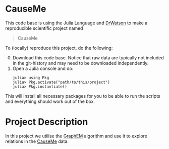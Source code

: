 # CauseMe

This code base is using the Julia Language and [DrWatson](https://juliadynamics.github.io/DrWatson.jl/stable/)
to make a reproducible scientific project named
> CauseMe

To (locally) reproduce this project, do the following:

0. Download this code base. Notice that raw data are typically not included in the
   git-history and may need to be downloaded independently.
1. Open a Julia console and do:
   ```
   julia> using Pkg
   julia> Pkg.activate("path/to/this/project")
   julia> Pkg.instantiate()
   ```

This will install all necessary packages for you to be able to run the scripts and
everything should work out of the box.

# Project Description

In this project we utilise the [GraphEM](https://arxiv.org/abs/2001.03195) algorithm and use it to explore relations in the [CauseMe](https://causeme.uv.es/) data. 
